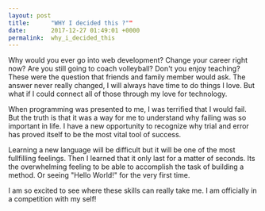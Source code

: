```yaml
---
layout: post
title:      "WHY I decided this ?""
date:       2017-12-27 01:49:01 +0000
permalink:  why_i_decided_this
---
```



Why would you ever go into web development? Change your career right now? Are you still going to coach volleyball? Don't you enjoy teaching? These were the question that friends and family member would ask. The answer never really changed, I will always have time to do things I love. But what if I could connect all of those through my love for technology. 

When programming was presented to me, I was terrified that I would fail. But the truth is that it was a way for me to understand why failing was so important in life.  I have a new opportunity to recognize why trial and error has proved itself to be the most vital tool of success.

Learning a new language will be difficult but it will be one of the most fullfilling feelings.  Then I learned that it only last for a matter of seconds. Its the overwhelming feeling to be able to accomplish the task of building a method. Or seeing "Hello World!" for the very first time. 

I am so excited to see where these skills can really take me. I am officially in a competition with my self!
